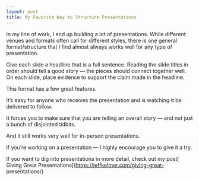 ```yaml
---
layout: post
title: My Favorite Way to Structure Presentations
---
```


In my line of work, I end up building a lot of presentations. While different
venues and formats often call for different styles, there is one general
format/structure that I find almost always works well for any type of
presentation.

Give each slide a headline that is a full sentence. Reading the slide titles
in order should tell a good story — the pieces should connect together well.
On each slide, place evidence to support the claim made in the headline.

This format has a few great features.

It’s easy for anyone who receives the presentation and is watching it be
delivered to follow.

It forces you to make sure that you are telling an overall story — and not
just a bunch of disjointed tidbits.

And it still works very well for in-person presentations.

If you’re working on a presentation — I highly encourage you to give it a try.

If you want to dig into presentations in more detail, check out my post[
Giving Great Presentations](https://jeffkeltner.com/giving-great-
presentations/)

